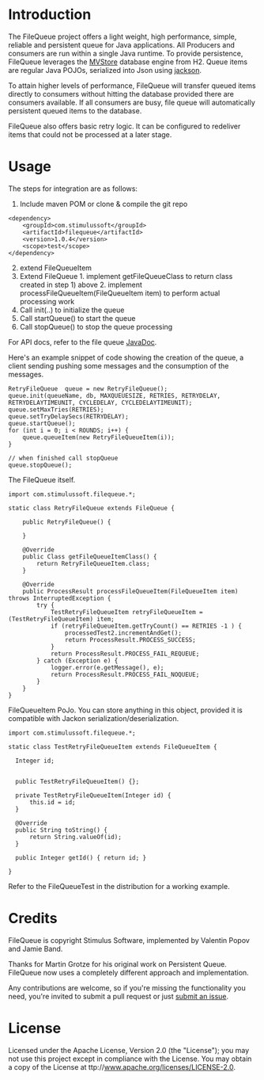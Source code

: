 # Introduction
The FileQueue project offers a light weight, high performance, simple, reliable and persistent queue for Java applications. All Producers and consumers are run within a single Java runtime.
To provide persistence, FileQueue leverages the [MVStore](http://www.h2database.com/html/mvstore.html) database engine from H2. Queue items are regular Java POJOs, serialized into Json using [jackson](http://jackson.codehaus.org/).

To attain higher levels of performance, FileQueue will transfer queued items directly to consumers without hitting the database provided there are consumers available. If all consumers are busy, file queue will automatically persistent queued items to the database.

FileQueue also offers basic retry logic. It can be configured to redeliver items that could not be processed at a later stage.

# Usage

The steps for integration are as follows:

  1. Include maven POM or clone & compile the git repo

    <dependency>
        <groupId>com.stimulussoft</groupId>
        <artifactId>filequeue</artifactId>
        <version>1.0.4</version>
        <scope>test</scope>
    </dependency>

  2. extend FileQueueItem
  3. Extend FileQueue
    1. implement getFileQueueClass to return class created in step 1) above
    2. implement processFileQueueItem(FileQueueItem item) to perform actual processing work
  4. Call init(..) to initialize the queue
  5. Call startQueue() to start the queue
  6. Call stopQueue() to stop the queue processing

For API docs, refer to the file queue [JavaDoc](http://javadoc.io/doc/com.stimulussoft/filequeue/1.0.4).

Here's an example snippet of code showing the creation of the queue, a client sending pushing some messages and the consumption of the messages.

    RetryFileQueue  queue = new RetryFileQueue();
    queue.init(queueName, db, MAXQUEUESIZE, RETRIES, RETRYDELAY, RETRYDELAYTIMEUNIT, CYCLEDELAY, CYCLEDELAYTIMEUNIT);
    queue.setMaxTries(RETRIES);
    queue.setTryDelaySecs(RETRYDELAY);
    queue.startQueue();
    for (int i = 0; i < ROUNDS; i++) {
        queue.queueItem(new RetryFileQueueItem(i));
    }

    // when finished call stopQueue
    queue.stopQueue();

The FileQueue itself.

    import com.stimulussoft.filequeue.*;

    static class RetryFileQueue extends FileQueue {

        public RetryFileQueue() {

        }

        @Override
        public Class getFileQueueItemClass() {
            return RetryFileQueueItem.class;
        }

        @Override
        public ProcessResult processFileQueueItem(FileQueueItem item) throws InterruptedException {
            try {
                TestRetryFileQueueItem retryFileQueueItem = (TestRetryFileQueueItem) item;
                if (retryFileQueueItem.getTryCount() == RETRIES -1 ) {
                    processedTest2.incrementAndGet();
                    return ProcessResult.PROCESS_SUCCESS;
                }
                return ProcessResult.PROCESS_FAIL_REQUEUE;
            } catch (Exception e) {
                logger.error(e.getMessage(), e);
                return ProcessResult.PROCESS_FAIL_NOQUEUE;
            }
        }
    }

FileQueueItem PoJo. You can store anything in this object, provided it is compatible with Jackon serialization/deserialization.

    import com.stimulussoft.filequeue.*;

    static class TestRetryFileQueueItem extends FileQueueItem {

      Integer id;


      public TestRetryFileQueueItem() {};

      private TestRetryFileQueueItem(Integer id) {
          this.id = id;
      }

      @Override
      public String toString() {
          return String.valueOf(id);
      }

      public Integer getId() { return id; }

    }



Refer to the FileQueueTest in the distribution for a working example.


# Credits
FileQueue is copyright Stimulus Software, implemented by Valentin Popov and Jamie Band.

Thanks for Martin Grotze for his original work on Persistent Queue. FileQueue now uses a completely different approach and
implementation.

Any contributions are welcome, so if you're missing the functionality you need, you're invited to submit a pull request or just [submit an issue](https://github.com/stimulussoft/filequeue/issues).

# License
Licensed under the Apache License, Version 2.0 (the "License"); you may not use this project except in compliance with the License. You may obtain a copy of the License at ttp://www.apache.org/licenses/LICENSE-2.0.
